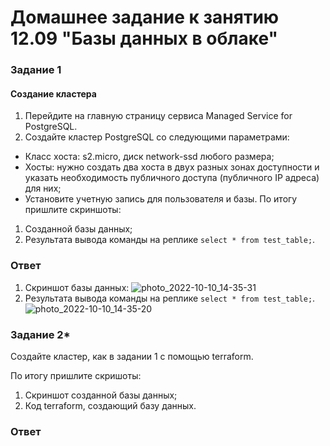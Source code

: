 # Домашнее задание к занятию 12.09 "Базы данных в облаке"
### Задание 1


#### Создание кластера
1. Перейдите на главную страницу сервиса Managed Service for PostgreSQL.
1. Создайте кластер PostgreSQL со следующими параметрами:
- Класс хоста: s2.micro, диск network-ssd любого размера;
- Хосты: нужно создать два хоста в двух  разных зонах доступности  и указать необходимость публичного доступа (публичного IP адреса) для них;
- Установите учетную запись для пользователя и базы.
По итогу пришлите скриншоты:

1) Созданной базы данных;
2) Результата вывода команды на реплике ```select * from test_table;```.

### Ответ 
1) Скриншот базы данных:
![photo_2022-10-10_14-35-31](https://user-images.githubusercontent.com/105911902/194857727-9aecb557-25f7-4257-81ab-fb0eb9702fdb.jpg)  
2) Результата вывода команды на реплике ```select * from test_table;```.  
![photo_2022-10-10_14-35-20](https://user-images.githubusercontent.com/105911902/194857822-3719559a-3f2a-401c-9686-5a584859dab5.jpg)

### Задание 2*

Создайте кластер, как в задании 1 с помощью terraform.


По итогу пришлите скришоты:

1) Скриншот созданной базы данных;
2) Код terraform, создающий базу данных.

### Ответ 
